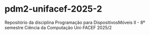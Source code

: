 # pdm2-unifacef-2025-2
Repositório da disciplina Programação para DispositivosMóveis II - 8º semestre Ciência da Computação Uni-FACEF 2025/2
